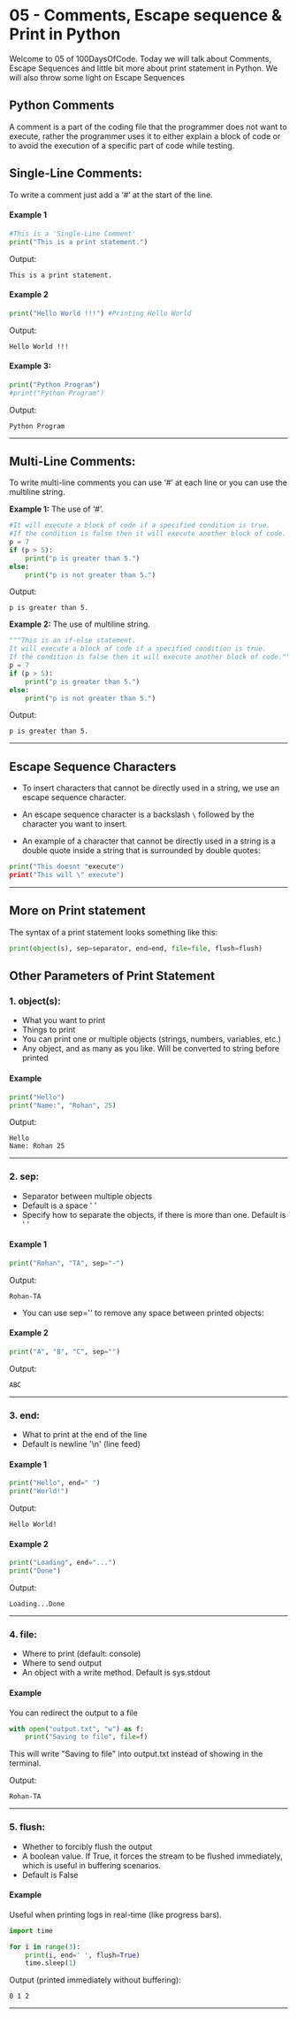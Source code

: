 # 05 - Comments, Escape sequence & Print in Python

Welcome to 05 of 100DaysOfCode. Today we will talk about Comments, Escape Sequences and little bit more about print statement in Python.
We will also throw some light on Escape Sequences


## Python Comments
A comment is a part of the coding file that the programmer does not want to execute, rather the programmer uses it to either explain a block of code or to avoid the execution of a specific part of code while testing.


## Single-Line Comments:

To write a comment just add a ‘#’ at the start of the line.

#### Example 1

```python
#This is a 'Single-Line Comment'
print("This is a print statement.")
``` 

Output:

```markup
This is a print statement. 
``` 

#### Example 2

```python
print("Hello World !!!") #Printing Hello World
```

Output:

```markup
Hello World !!!
``` 

#### Example 3:

```python
print("Python Program")
#print("Python Program")
``` 

Output: 

```markup
Python Program
```
---

## Multi-Line Comments:

To write multi-line comments you can use ‘#’ at each line or you can use the multiline string.

**Example 1:** The use of ‘#’.

```python
#It will execute a block of code if a specified condition is true.
#If the condition is false then it will execute another block of code.
p = 7
if (p > 5):
    print("p is greater than 5.")
else:
    print("p is not greater than 5.")
```

Output:

```markup
p is greater than 5.
```

**Example 2:** The use of multiline string.

```python
"""This is an if-else statement.
It will execute a block of code if a specified condition is true.
If the condition is false then it will execute another block of code."""
p = 7
if (p > 5):
    print("p is greater than 5.")
else:
    print("p is not greater than 5.")
```

Output:

```markup
p is greater than 5.
```
---

## Escape Sequence Characters

- To insert characters that cannot be directly used in a string, we use an escape sequence character.
- An escape sequence character is a backslash  `\`  followed by the character you want to insert.

- An example of a character that cannot be directly used in a string is a double quote inside a string that is surrounded by double quotes:

```python
print("This doesnt "execute")
print("This will \" execute")
```
--- 

## More on Print statement
The syntax of a print statement looks something like this:

```python
print(object(s), sep=separator, end=end, file=file, flush=flush)
```

## Other Parameters of Print Statement 

### 1. object(s):
- What you want to print
- Things to print
- You can print one or multiple objects (strings, numbers, variables, etc.)
- Any object, and as many as you like. Will be converted to string before printed

#### Example
```python
print("Hello")
print("Name:", "Rohan", 25)
```

Output: 

```markup
Hello
Name: Rohan 25
```
---

### 2. sep:
- Separator between multiple objects
- Default is a space ' '
- Specify how to separate the objects, if there is more than one. Default is ' '

#### Example 1
```python
print("Rohan", "TA", sep="-")
```

Output: 

```markup
Rohan-TA
```

- You can use sep='' to remove any space between printed objects:

#### Example 2
```python
print("A", "B", "C", sep="")
```

Output: 

```markup
ABC
```
---

### 3. end:
- What to print at the end of the line
- Default is newline '\n' (line feed)

#### Example 1
```python
print("Hello", end=" ")
print("World!")
```

Output: 

```markup
Hello World!
```
#### Example 2
```python
print("Loading", end="...")
print("Done")
```

Output: 

```markup
Loading...Done
```
---

### 4. file:
- Where to print (default: console)
- Where to send output
- An object with a write method. Default is sys.stdout

#### Example
You can redirect the output to a file
```python
with open("output.txt", "w") as f:
    print("Saving to file", file=f)
```
This will write "Saving to file" into output.txt instead of showing in the terminal.

Output: 

```markup
Rohan-TA
```
---

### 5. flush:
- Whether to forcibly flush the output
- A boolean value. If True, it forces the stream to be flushed immediately, which is useful in buffering scenarios.
- Default is False


#### Example
Useful when printing logs in real-time (like progress bars).
```python
import time

for i in range(3):
    print(i, end=' ', flush=True)
    time.sleep(1)
```

Output (printed immediately without buffering):

```markup
0 1 2 
```
---
